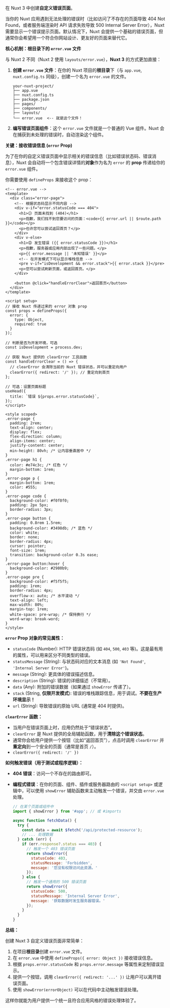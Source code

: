 在 Nuxt 3 中创建**自定义错误页面**。

当你的 Nuxt 应用遇到无法处理的错误时（比如访问了不存在的页面导致 404 Not Found，或者服务端渲染时 API 请求失败导致 500 Internal Server Error），Nuxt 需要显示一个错误提示页面。默认情况下，Nuxt 会提供一个基础的错误页面，但通常你会希望用一个符合你网站设计、更友好的页面来替代它。

**核心机制：根目录下的 `error.vue` 文件**

与 Nuxt 2 不同（Nuxt 2 使用 `layouts/error.vue`），**Nuxt 3** 的方式更加直接：

1.  **创建 `error.vue` 文件**：在你的 Nuxt 项目的**根目录**下（与 `app.vue`, `nuxt.config.ts` 同级），创建一个名为 `error.vue` 的文件。
    ```
    your-nuxt-project/
    ├── app.vue
    ├── nuxt.config.ts
    ├── package.json
    ├── pages/
    ├── components/
    ├── layouts/
    └── error.vue  <-- 就是这个文件！
    ```

2.  **编写错误页面组件**：这个 `error.vue` 文件就是一个普通的 Vue 组件。Nuxt 会在捕获到未处理的错误时，自动渲染这个组件。

**关键：接收错误信息 (`error` Prop)**

为了在你的自定义错误页面中显示相关的错误信息（比如错误状态码、错误消息），Nuxt 会自动将一个包含错误详情的**对象**作为名为 `error` 的 **prop** 传递给你的 `error.vue` 组件。

你需要使用 `defineProps` 来接收这个 prop：

```vue
<!-- error.vue -->
<template>
  <div class="error-page">
    <!-- 根据状态码显示不同内容 -->
    <div v-if="error.statusCode === 404">
      <h1>😕 页面未找到 (404)</h1>
      <p>抱歉，我们找不到您要访问的页面：<code>{{ error.url || $route.path }}</code></p>
      <p>也许您可以尝试返回首页？</p>
    </div>
    <div v-else>
      <h1>😟 发生错误 ({{ error.statusCode }})</h1>
      <p>抱歉，服务器或应用内部出现了一些问题。</p>
      <p>{{ error.message || '未知错误' }}</p>
      <!-- 在开发模式下可以显示堆栈信息 -->
      <pre v-if="isDevelopment && error.stack">{{ error.stack }}</pre>
      <p>您可以尝试刷新页面，或返回首页。</p>
    </div>

    <button @click="handleErrorClear">返回首页</button>
  </div>
</template>

<script setup>
// 接收 Nuxt 传递过来的 error 对象 prop
const props = defineProps({
  error: {
    type: Object,
    required: true
  }
});

// 判断是否为开发环境，可选
const isDevelopment = process.dev;

// 获取 Nuxt 提供的 clearError 工具函数
const handleErrorClear = () => {
  // clearError 会清除当前的 Nuxt 错误状态，并可以重定向用户
  clearError({ redirect: '/' }); // 重定向到首页
};

// 可选：设置页面标题
useHead({
  title: `错误 ${props.error.statusCode}`,
});
</script>

<style scoped>
.error-page {
  padding: 2rem;
  text-align: center;
  display: flex;
  flex-direction: column;
  align-items: center;
  justify-content: center;
  min-height: 80vh; /* 让内容垂直居中 */
}
.error-page h1 {
  color: #e74c3c; /* 红色 */
  margin-bottom: 1rem;
}
.error-page p {
  margin-bottom: 1rem;
  color: #555;
}
.error-page code {
  background-color: #f0f0f0;
  padding: 2px 5px;
  border-radius: 3px;
}
.error-page button {
  padding: 0.8rem 1.5rem;
  background-color: #3498db; /* 蓝色 */
  color: white;
  border: none;
  border-radius: 4px;
  cursor: pointer;
  font-size: 1rem;
  transition: background-color 0.3s ease;
}
.error-page button:hover {
  background-color: #2980b9;
}
.error-page pre {
  background-color: #f5f5f5;
  padding: 1rem;
  border-radius: 4px;
  overflow-x: auto; /* 水平滚动 */
  text-align: left;
  max-width: 80%;
  margin-top: 1rem;
  white-space: pre-wrap; /* 保持换行 */
  word-wrap: break-word;
}
</style>
```

**`error` Prop 对象的常见属性：**

*   `statusCode` (Number): HTTP 错误状态码 (如 `404`, `500`, `403` 等)。这是最有用的属性，可以用来区分不同类型的错误。
*   `statusMessage` (String): 与状态码对应的文本消息 (如 `'Not Found'`, `'Internal Server Error'`)。
*   `message` (String): 更具体的错误描述信息。
*   `description` (String): 错误的详细描述（不常用）。
*   `data` (Any): 附加的错误数据（如果通过 `showError` 传递了）。
*   `stack` (String, **仅限开发模式**): 错误的堆栈跟踪信息，用于调试。**不要在生产环境显示！**
*   `url` (String): 导致错误的原始 URL (通常是 404 时提供)。

**`clearError` 函数：**

*   当用户在错误页面上时，应用仍然处于“错误状态”。
*   `clearError` 是 Nuxt 提供的全局辅助函数，用于**清除这个错误状态**。
*   通常你会给用户提供一个按钮（比如“返回首页”），点击时调用 `clearError` 并**重定向**到一个安全的页面（通常是首页 `/`）。
*   `clearError({ redirect: '/' })`

**如何触发错误（用于测试或程序逻辑）：**

*   **404 错误**：访问一个不存在的路由即可。
*   **编程式错误**：在你的页面、组件、插件或服务器路由的 `<script setup>` 或逻辑中，可以使用 `showError` 辅助函数来主动触发一个错误，并交由 `error.vue` 处理。

    ```javascript
    // 在某个页面或组件中
    import { showError } from '#app'; // 或 #imports

    async function fetchData() {
      try {
        const data = await $fetch('/api/protected-resource');
        // ... 处理数据
      } catch (err) {
        if (err.response?.status === 403) {
          // 触发一个 403 错误页面
          return showError({
            statusCode: 403,
            statusMessage: 'Forbidden',
            message: '您没有权限访问此资源。'
          });
        } else {
          // 触发一个通用的 500 错误页面
          return showError({
            statusCode: 500,
            statusMessage: 'Internal Server Error',
            message: '获取数据时发生服务器错误。'
          });
        }
      }
    }
    ```

**总结：**

创建 Nuxt 3 自定义错误页面非常简单：

1.  在项目**根目录**创建 `error.vue` 文件。
2.  在 `error.vue` 中使用 `defineProps({ error: Object })` 接收错误信息。
3.  根据 `props.error.statusCode` 和 `props.error.message` 等属性来定制错误显示。
4.  提供一个按钮，调用 `clearError({ redirect: '...' })` 让用户可以离开错误页面。
5.  使用 `showError(errorObject)` 可以在代码中主动触发错误处理。

这样你就能为用户提供一个统一且符合应用风格的错误处理体验了。
